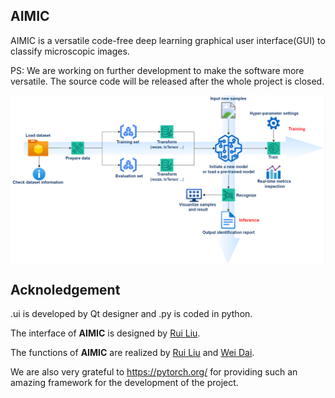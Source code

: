 ## AIMIC

AIMIC is a versatile code-free deep learning graphical user interface(GUI) to classify microscopic images.

PS: We are working on further development to make the software more versatile. The source code will be released after the whole project is closed.

<p align="left"> <img src=workflow.PNG align="center" width="1080px">


## Acknoledgement

.ui is developed by Qt designer and .py is coded in python.

The interface of **AIMIC** is designed by [Rui Liu](https://github.com/RuiLiuvw).

The functions of **AIMIC** are realized by [Rui Liu](https://github.com/RuiLiuvw) and [Wei Dai](https://github.com/anthonyweidai).
  
We are also very grateful to https://pytorch.org/ for providing such an amazing framework for the development of the project.

